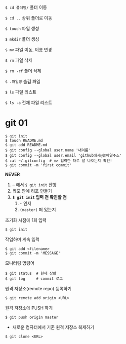 `$ cd 폴더명/` 폴더 이동

`$ cd ..` 상위 폴더로 이동

`$ touch` 파일 생성

`$ mkdir` 폴더 생성

`$ mv` 파일 이동, 이름 변경

`$ rm` 파일 삭제

`$ rm -rf` 폴더 삭제

`$ .파일명` 숨김 파일

`$ ls` 파일 리스트

`$ ls -a` 전체 파일 리스트


# git 01



```
$ git init
$ touch README.md
$ git add README.md
$ git config --global user.name '내이름'
$ git config --global user.email 'github에서@쓸메일주소'
$ cat ~/.gitconfig  # => 입력한 대로 잘 나오는지 확인!
$ git commit -m 'first commit'
```

**NEVER**

1. `~` 에서 `$ git init` 진행
2. 리포 안에 리포 만들기
3. **`$ git init` 입력 전 확인할 점**
   1. `~` 인지
   2. `(master)` 떠 있는지



초기화 시점에 1회 입력

```
$ git init 
```

작업하며 계속 입력

```
$ git add <filename>
$ git commit -m 'MESSAGE'
```

모니터링 명령어

```
$ git status  # 현재 상황
$ git log     # commit 로그 
```

원격 저장소(remote repo) 등록하기
```
$ git remote add origin <URL>
```

원격 저장소에 PUSH 하기
```
$ git push origin master
```

- 새로운 컴퓨터에서 기존 원격 저장소 복제하기
```
$ git clone <URL>
```
